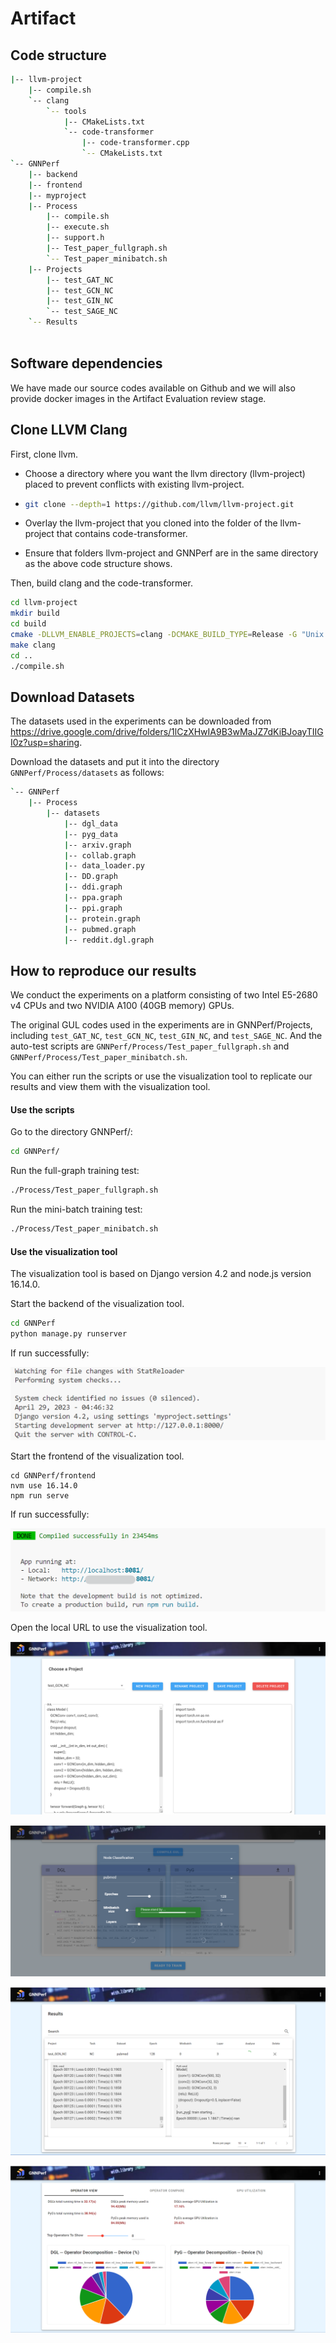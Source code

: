 # Artifact

## Code structure
```sh
|-- llvm-project
	|-- compile.sh
	`-- clang
		`-- tools
			|-- CMakeLists.txt
			`-- code-transformer
				|-- code-transformer.cpp
				`-- CMakeLists.txt
`-- GNNPerf
	|-- backend
	|-- frontend
	|-- myproject
	|-- Process
		|-- compile.sh
		|-- execute.sh
		|-- support.h
		|-- Test_paper_fullgraph.sh
		`-- Test_paper_minibatch.sh
	|-- Projects
		|-- test_GAT_NC
		|-- test_GCN_NC
		|-- test_GIN_NC
		`-- test_SAGE_NC
	`-- Results
	
```


## Software dependencies 

We have made our source codes available on Github and we will also provide docker images in the Artifact Evaluation review stage.

## Clone LLVM Clang

First, clone llvm.

- Choose a directory where you want the llvm directory (llvm-project) placed to prevent conflicts with existing llvm-project. 

- ```sh
  git clone --depth=1 https://github.com/llvm/llvm-project.git
  ```

- Overlay the llvm-project that you cloned into the folder of the llvm-project that contains code-transformer. 
- Ensure that folders llvm-project and GNNPerf are in the same directory as the above code structure shows.

Then, build clang and the code-transformer. 

```sh
cd llvm-project
mkdir build
cd build
cmake -DLLVM_ENABLE_PROJECTS=clang -DCMAKE_BUILD_TYPE=Release -G "Unix Makefiles" ../llvm
make clang
cd ..
./compile.sh
```

## Download Datasets

The datasets used in the experiments can be downloaded from https://drive.google.com/drive/folders/1lCzXHwIA9B3wMaJZ7dKiBJoayTIIGI0z?usp=sharing. 

Download the datasets and put it into the directory `GNNPerf/Process/datasets` as follows: 

```sh
`-- GNNPerf
	|-- Process
		|-- datasets
			|-- dgl_data
			|-- pyg_data
			|-- arxiv.graph
			|-- collab.graph
			|-- data_loader.py
			|-- DD.graph
			|-- ddi.graph
			|-- ppa.graph
			|-- ppi.graph
			|-- protein.graph
			|-- pubmed.graph
			|-- reddit.dgl.graph
```

## How to reproduce our results 

We conduct the experiments on a platform consisting of two Intel E5-2680 v4 CPUs and two NVIDIA A100 (40GB memory) GPUs. 

The original GUL codes used in the experiments are in GNNPerf/Projects, including `test_GAT_NC`, `test_GCN_NC`, `test_GIN_NC`, and `test_SAGE_NC`. And the auto-test scripts are `GNNPerf/Process/Test_paper_fullgraph.sh` and `GNNPerf/Process/Test_paper_minibatch.sh`. 

You can either run the scripts or use the visualization tool to replicate our results and view them with the visualization tool. 

#### Use the scripts

Go to the directory GNNPerf/:

```sh
cd GNNPerf/
```

Run the full-graph training test: 

```sh
./Process/Test_paper_fullgraph.sh
```

Run the mini-batch training test:

```sh
./Process/Test_paper_minibatch.sh
```

#### Use the visualization tool

The visualization tool is based on Django version 4.2 and node.js version 16.14.0. 

Start the backend of the visualization tool.

```sh
cd GNNPerf
python manage.py runserver
```

If run successfully: 

![starting backend successfully](./README_figures/starting_backend_successfully.png)

Start the frontend of the visualization tool.

```
cd GNNPerf/frontend
nvm use 16.14.0
npm run serve
```

If run successfully:

![starting frontend successfully](./README_figures/starting_frontend_successfully.png)

Open the local URL to use the visualization tool. 

![edit_gul](./README_figures/edit_gul.png)

![train_setting](./README_figures/train_setting.png)

![running_cmd](./README_figures/running_cmd.png)

![visualization_of_results](./README_figures/visualization_of_results.png)